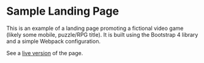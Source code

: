 # Sample Landing Page

This is an example of a landing page promoting a fictional video game (likely some mobile, puzzle/RPG title). It is built using the Bootstrap 4 library and a simple Webpack configuration.

See a [live version](http://arm-landing.surge.sh/) of the page.